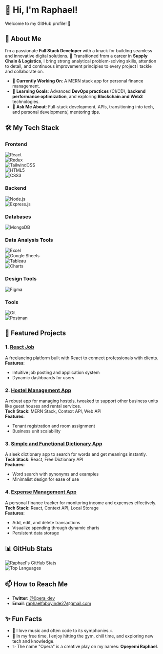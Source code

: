 # 👋 Hi, I'm Raphael!  

Welcome to my GitHub profile! 🚀  



## 🚀 About Me  
I’m a passionate **Full Stack Developer** with a knack for building seamless and innovative digital solutions. 🌟 Transitioned from a career in **Supply Chain & Logistics**, I bring strong analytical problem-solving skills, attention to detail, and continuous improvement principles to every project I tackle and collaborate on. 

- 🔭 **Currently Working On**: A MERN stack app for personal finance management.  
- 🌱 **Learning Goals**: Advanced **DevOps practices** (CI/CD), **backend performance optimization**, and exploring **Blockchain and Web3** technologies.  
- 💬 **Ask Me About**: Full-stack development, APIs, transitioning into tech, and personal development/, mentoring tips.  



## 🛠️ My Tech Stack  

### **Frontend**  
![React](https://img.shields.io/badge/-React-61DAFB?logo=react&logoColor=white&style=for-the-badge)  
![Redux](https://img.shields.io/badge/-Redux-764ABC?logo=redux&logoColor=white&style=for-the-badge)  
![TailwindCSS](https://img.shields.io/badge/-TailwindCSS-38B2AC?logo=tailwindcss&logoColor=white&style=for-the-badge)  
![HTML5](https://img.shields.io/badge/-HTML5-E34F26?logo=html5&logoColor=white&style=for-the-badge)  
![CSS3](https://img.shields.io/badge/-CSS3-1572B6?logo=css3&logoColor=white&style=for-the-badge)  

### **Backend**  
![Node.js](https://img.shields.io/badge/-Node.js-339933?logo=node.js&logoColor=white&style=for-the-badge)  
![Express.js](https://img.shields.io/badge/-Express.js-000000?logo=express&logoColor=white&style=for-the-badge)  

### **Databases**  
![MongoDB](https://img.shields.io/badge/-MongoDB-47A248?logo=mongodb&logoColor=white&style=for-the-badge)  

### **Data Analysis Tools**  
![Excel](https://img.shields.io/badge/-Excel-217346?logo=microsoft-excel&logoColor=white&style=for-the-badge)  
![Google Sheets](https://img.shields.io/badge/-Google_Sheets-34A853?logo=google-sheets&logoColor=white&style=for-the-badge)  
![Tableau](https://img.shields.io/badge/-Tableau-E97627?logo=tableau&logoColor=white&style=for-the-badge)  
![Charts](https://img.shields.io/badge/-Data_Visualization-FFBB00?style=for-the-badge)  

### **Design Tools**  
![Figma](https://img.shields.io/badge/-Figma-F24E1E?logo=figma&logoColor=white&style=for-the-badge)  

### **Tools**  
![Git](https://img.shields.io/badge/-Git-F05032?logo=git&logoColor=white&style=for-the-badge)  
![Postman](https://img.shields.io/badge/-Postman-FF6C37?logo=postman&logoColor=white&style=for-the-badge)  



## 🌟 Featured Projects  

### 1. [**React Job**](https://github.com/OperaCode/React_Job.git)  
A freelancing platform built with React to connect professionals with clients.  
**Features**:  
- Intuitive job posting and application system  
- Dynamic dashboards for users  


### 2. [**Hostel Management App**](https://github.com/OperaCode/Hostel-Management-App.git)  
A robust app for managing hostels, tweaked to support other business units like guest houses and rental services.  
**Tech Stack**: MERN Stack, Context API, Web API  
**Features**:  
- Tenant registration and room assignment  
- Business unit scalability  


### 3. [**Simple and Functional Dictionary App**](https://github.com/OperaCode/Dictionary_App-.git)  
A sleek dictionary app to search for words and get meanings instantly.  
**Tech Stack**: React, Free Dictionary API  
**Features**:  
- Word search with synonyms and examples  
- Minimalist design for ease of use  


### 4. [**Expense Management App**](https://github.com/OperaCode/expense-management-app.git)  
A personal finance tracker for monitoring income and expenses effectively.  
**Tech Stack**: React, Context API, Local Storage  
**Features**:  
- Add, edit, and delete transactions  
- Visualize spending through dynamic charts  
- Persistent data storage  



## 📊 GitHub Stats  

![Raphael's GitHub Stats](https://github-readme-stats.vercel.app/api?username=OperaCode&show_icons=true&theme=radical)  
![Top Languages](https://github-readme-stats.vercel.app/api/top-langs/?username=OperaCode&layout=compact&theme=radical)  



## 📫 How to Reach Me  

- **Twitter**: [@0pera_dev](https://x.com/0pera_dev?s=11&t=YUuj0_BWUL2YKEV61u7gzQ)  
- **Email**: raphaelfaboyinde27@gmail.com  



## ✨ Fun Facts  

- 🎼 I love music and often code to its symphonies 🎶.  
- 🚴 In my free time, I enjoy hitting the gym, chill time, and exploring new tech and knowledge.  
- ✨ The name "Opera" is a creative play on my names: **Opeyemi Raphael**.  
